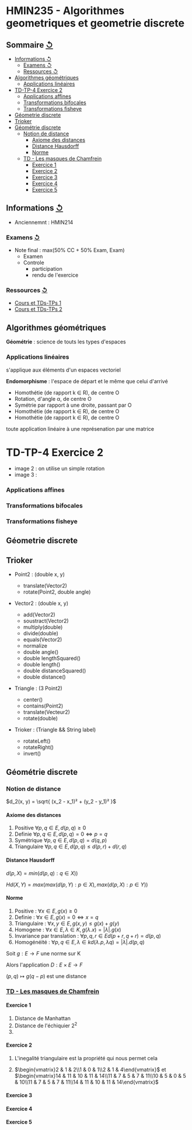 # HMIN235 - Algorithmes geometriques et geometrie discrete

## Sommaire [↺](#sommaire-)

<!-- MarkdownTOC autolink=true -->

- [Informations ↺](#informations-%E2%86%BA)
	- [Examens ↺](#examens-%E2%86%BA)
	- [Ressources ↺](#ressources-%E2%86%BA)
- [Algorithmes géométriques](#algorithmes-g%C3%A9om%C3%A9triques)
	- [Applications linéaires](#applications-lin%C3%A9aires)
- [TD-TP-4 Exercice 2](#td-tp-4-exercice-2)
	- [Applications affines](#applications-affines)
	- [Transformations bifocales](#transformations-bifocales)
	- [Transformations fisheye](#transformations-fisheye)
- [Géometrie discrete](#g%C3%A9ometrie-discrete)
- [Trioker](#trioker)
- [Géométrie discrete](#g%C3%A9om%C3%A9trie-discrete)
	- [Notion de distance](#notion-de-distance)
		- [Axiome des distances](#axiome-des-distances)
		- [Distance Hausdorff](#distance-hausdorff)
		- [Norme](#norme)
	- [TD - Les masques de Chamfrein](#td---les-masques-de-chamfrein)
		- [Exercice 1](#exercice-1)
		- [Exercice 2](#exercice-2)
		- [Exercice 3](#exercice-3)
		- [Exercice 4](#exercice-4)
		- [Exercice 5](#exercice-5)

<!-- /MarkdownTOC -->


## Informations [↺](#sommaire-)

- Anciennemnt : HMIN214

### Examens [↺](#sommaire-)

- Note final : max(50% CC + 50% Exam, Exam)
	- Examen
	- Controle
		- participation
		- rendu de l'exercice

### Ressources [↺](#sommaire-)

- [Cours et TDs-TPs 1](http://www.lirmm.fr/~mountaz/Ens/AlgoGeo/)
- [Cours et TDs-TPs 2](https://www.lirmm.fr/~bessy/AlgoGeo/accueil.html)

## Algorithmes géométriques

**Géométrie** : science de touts les types d'espaces

### Applications linéaires

s'applique aux éléments d'un espaces vectoriel

**Endomorphisme** : l'espace de départ et le même que celui d'arrivé

- Homothétie (de rapport k ∈ R), de centre O
- Rotation, d'angle α, de centre O
- Symétrie par rapport à une droite, passant par O
- Homothétie (de rapport k ∈ R), de centre O
- Homothétie (de rapport k ∈ R), de centre O

toute application linéaire à une représenation par une matrice

# TD-TP-4 Exercice 2

- image 2 : on utilise un simple rotation
- image 3 :

### Applications affines

### Transformations bifocales

### Transformations fisheye

## Géometrie discrete

## Trioker

- Point2 : (double x, y)
	- translate(Vector2)
	- rotate(Point2, double angle)

- Vector2 : (double x, y)
	- add(Vector2)
	- soustract(Vector2)
	- multiply(double)
	- divide(double)
	- equals(Vector2)
	- normalize
	- double angle()
	- double lengthSquared()
	- double length()
	- double distanceSquared()
	- double distance()

- Triangle : (3 Point2)
	- center()
	- contains(Point2)
	- translate(Vecteur2)
	- rotate(double)

- Trioker : (Triangle && String label)
	- rotateLeft()
	- rotateRight()
	- invert()

## Géométrie discrete

### Notion de distance

$d_2(x, y) = \sqrt{ (x_2 - x_1)² + (y_2 - y_1)² }$

#### Axiome des distances

1. Positive $∀ p, q ∈ E, d(p, q) ≥ 0$
2. Definie $∀ p, q ∈ E, d(p, q) = 0 ⇔ p = q$
3. Symétrique $∀ p, q ∈ E, d(p, q) = d(q, p)$
4. Triangulaire $∀ p, q ∈ E, d(p, q) ≤ d(p, r) + d(r, q)$

#### Distance Hausdorff

$d(p, X) = min(d(p, q) : q ∈ X))$

$Hd(X, Y) = max(max(d(p, Y) : p ∈ X), max(d(p, X) : p ∈ Y))$

#### Norme

1. Positive : $∀ x ∈ E, g(x) ≥ 0$
2. Definie : $∀ x ∈ E, g(x) = 0 ⇔ x = q$
3. Triangulaire : $∀ x, y ∈ E, g(x, y) ≤ g(x) + g(y)$
4. Homogene : $∀ x ∈ E, λ ∈ K, g(λ.x) = |λ|.g(x)$
5. Invariance par translation : $∀ p, q, r ∈ E d(p + r, q + r) = d(p, q)$
6. Homogénéité : $∀ p, q ∈ E, λ ∈ k d(λ.p, λq) = |λ|.d(p, q)$

Soit $g : E → F$ une norme sur K

Alors l'application $D : E × E → F$

$(p, q) ↦ g(q - p)$  est une distance

### [TD - Les masques de Chamfrein](TDs/TD%20-%20Distance%20de%20Chamfrein.pdf)

#### Exercice 1

1. Distance de Manhattan
2. Distance de l'échiquier $2^2$
3. 

#### Exercice 2

1. L'inegalité triangulaire est la propriété qui nous permet cela

2. $\begin{vmatrix}2 & 1 & 2\\1 & 0 & 1\\2 & 1 & 4\end{vmatrix}$ et $\begin{vmatrix}14 & 11 & 10 & 11 & 14\\11 & 7 & 5 & 7 & 11\\10 & 5 & 0 & 5 & 10\\11 & 7 & 5 & 7 & 11\\14 & 11 & 10 & 11 & 14\end{vmatrix}$

#### Exercice 3



#### Exercice 4



#### Exercice 5

